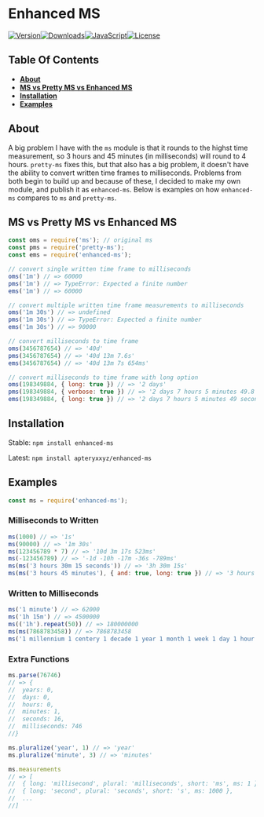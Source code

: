 # Enhanced MS

[![Version][version-image]][github-url][![Downloads][downloads-image]][npm-url][![JavaScript][javascript-image]][github-url][![License][license-image]][license-url]

## Table Of Contents

- [**About**](#about)
- [**MS vs Pretty MS vs Enhanced MS**](#MS-vs-Pretty-MS-vs-Enhanced-MS)
- [**Installation**](#installation)
- [**Examples**](#examples)

## About

A big problem I have with the `ms` module is that it rounds to the highst time measurement, so 3 hours and 45 minutes (in milliseconds) will round to 4 hours. `pretty-ms` fixes this, but that also has a big problem, it doesn't have the ability to convert written time frames to milliseconds. Problems from both begin to build up and because of these, I decided to make my own module, and publish it as `enhanced-ms`. Below is examples on how `enhanced-ms` compares to `ms` and `pretty-ms`.

## MS vs Pretty MS vs Enhanced MS

```js
const oms = require('ms'); // original ms
const pms = require('pretty-ms'); 
const ems = require('enhanced-ms');

// convert single written time frame to milliseconds
oms('1m') // => 60000
pms('1m') // => TypeError: Expected a finite number
ems('1m') // => 60000

// convert multiple written time frame measurements to milliseconds
oms('1m 30s') // => undefined
pms('1m 30s') // => TypeError: Expected a finite number
ems('1m 30s') // => 90000

// convert milliseconds to time frame
oms(3456787654) // => '40d'
pms(3456787654) // => '40d 13m 7.6s'
ems(3456787654) // => '40d 13m 7s 654ms'

// convert milliseconds to time frame with long option
oms(198349884, { long: true }) // => '2 days'
pms(198349884, { verbose: true }) // => '2 days 7 hours 5 minutes 49.8 seconds'
ems(198349884, { long: true }) // => '2 days 7 hours 5 minutes 49 seconds 884 milliseconds'
```

## Installation

Stable:
```npm install enhanced-ms```

Latest:
```npm install apteryxxyz/enhanced-ms```

## Examples

```js
const ms = require('enhanced-ms');
```

### Milliseconds to Written

```js
ms(1000) // => '1s'
ms(90000) // => '1m 30s'
ms(123456789 * 7) // => '10d 3m 17s 523ms'
ms(-123456789) // => '-1d -10h -17m -36s -789ms'
ms(ms('3 hours 30m 15 seconds')) // => '3h 30m 15s'
ms(ms('3 hours 45 minutes'), { and: true, long: true }) // => '3 hours and 45 minutes'
```

### Written to Milliseconds

```js
ms('1 minute') // => 62000
ms('1h 15m') // => 4500000
ms(('1h').repeat(50)) // => 180000000
ms(ms(7868783458)) // => 7868783458
ms('1 millennium 1 centery 1 decade 1 year 1 month 1 week 1 day 1 hour 1 minute 1 second 1 millisecond') // => 35039782861001
```

### Extra Functions
```js
ms.parse(76746)
// => {
//  years: 0,
//  days: 0,
//  hours: 0,
//  minutes: 1,
//  seconds: 16,
//  milliseconds: 746
//}

ms.pluralize('year', 1) // => 'year'
ms.pluralize('minute', 3) // => 'minutes'

ms.measurements
// => [
//  { long: 'millisecond', plural: 'milliseconds', short: 'ms', ms: 1 },
//  { long: 'second', plural: 'seconds', short: 's', ms: 1000 },
//  ...
//]
```

[version-image]: https://img.shields.io/github/package-json/v/apteryxxyz/enhanced-ms?logo=github
[downloads-image]: https://img.shields.io/npm/dt/enhanced-ms?logo=npm
[javascript-image]: https://img.shields.io/github/languages/top/apteryxxyz/enhanced-ms?logo=github
[license-image]: https://img.shields.io/npm/l/enhanced-ms?logo=github

[npm-url]: https://npmjs.com/package/enhanced-ms
[license-url]: https://github.com/apteryxxyz/enhanced-ms/blob/master/LICENSE
[github-url]: https://github.com/apteryxxyz/enhanced-ms/
